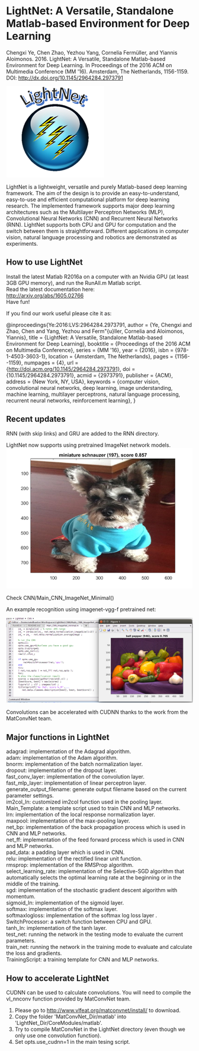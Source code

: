 # LightNet: A Versatile, Standalone Matlab-based Environment for Deep Learning

Chengxi Ye, Chen Zhao, Yezhou Yang, Cornelia Fermüller, and Yiannis Aloimonos. 2016. LightNet: A Versatile, Standalone Matlab-based Environment for Deep Learning. In Proceedings of the 2016 ACM on Multimedia Conference (MM '16). Amsterdam, The Netherlands, 1156-1159. DOI: http://dx.doi.org/10.1145/2964284.2973791

![LightNet Icon](LightNet.png)

LightNet is a lightweight, versatile and purely Matlab-based deep learning framework. The aim of the design is to provide an easy-to-understand, easy-to-use and efficient computational platform for deep learning research. The implemented framework supports major deep learning architectures such as the Multilayer Perceptron Networks (MLP), Convolutional Neural Networks (CNN) and Recurrent Neural Networks (RNN). LightNet supports both CPU and GPU for computation and the switch between them is straightforward. Different applications in computer vision, natural language processing and robotics are demonstrated as experiments.

## How to use LightNet

Install the latest Matlab R2016a on a computer with an Nvidia GPU (at least 3GB GPU memory), and run the RunAll.m Matlab script.  
Read the latest documentation here:  
http://arxiv.org/abs/1605.02766  
Have fun!  


If you find our work useful please cite it as:  

@inproceedings{Ye:2016:LVS:2964284.2973791,
 author = {Ye, Chengxi and Zhao, Chen and Yang, Yezhou and Ferm\"{u}ller, Cornelia and Aloimonos, Yiannis},
 title = {LightNet: A Versatile, Standalone Matlab-based Environment for Deep Learning},
 booktitle = {Proceedings of the 2016 ACM on Multimedia Conference},
 series = {MM '16},
 year = {2016},
 isbn = {978-1-4503-3603-1},
 location = {Amsterdam, The Netherlands},
 pages = {1156--1159},
 numpages = {4},
 url = {http://doi.acm.org/10.1145/2964284.2973791},
 doi = {10.1145/2964284.2973791},
 acmid = {2973791},
 publisher = {ACM},
 address = {New York, NY, USA},
 keywords = {computer vision, convolutional neural networks, deep learning, image understanding, machine learning, multilayer perceptrons, natural language processing, recurrent neural networks, reinforcement learning},
} 


## Recent updates

RNN (with skip links) and GRU are added to the RNN directory. 

LightNet now supports using pretrained ImageNet network models. 
![coco](coco.png)

Check CNN/Main_CNN_ImageNet_Minimal()

An example recognition using imagenet-vgg-f pretrained net:

![ImageNet Icon](ImageNetPreTrain.png)

Convolutions can be accelerated with CUDNN thanks to the work from the MatConvNet team.

## Major functions in LightNet

adagrad: implementation of the Adagrad algorithm.  
adam: implementation of the Adam algorithm.  
bnorm: implementation of the batch normalization layer.  
dropout: implementation of the dropout layer.  
fast_conv_layer: implementation of the convolution layer.  
fast_mlp_layer: implementation of linear perceptron layer.  
generate_output_filename: generate output filename based on the current parameter settings.  
im2col_ln: customized im2col function used in the pooling layer.  
Main_Template: a template script used to train CNN and MLP networks.  
lrn: implementation of the local response normalization layer.  
maxpool: implementation of the max-pooling layer.  
net_bp: implementation of the back propagation process which is used in CNN and MLP networks.  
net_ff: implementation of the feed forward process which is used in CNN and MLP networks.  
pad_data: a padding layer which is used in CNN.  
relu: implementation of the rectified linear unit function.  
rmsprop: implementation of the RMSProp algorithm.  
select_learning_rate: implementation of the Selective-SGD algorithm that automatically selects the optimal learning rate at the beginning or in the middle of the training.  
sgd: implementation of the stochastic gradient descent algorithm with momentum.  
sigmoid_ln: implementation of the sigmoid layer.  
softmax: implementation of the softmax layer.  
softmaxlogloss: implementation of the softmax log loss layer .  
SwitchProcessor: a switch function between CPU and GPU.  
tanh_ln: implementation of the tanh layer.  
test_net: running the network in the testing mode to evaluate the current parameters.  
train_net: running the network in the training mode to evaluate and calculate the loss and gradients.  
TrainingScript: a training template for CNN and MLP networks.  


## How to accelerate LightNet

CUDNN can be used to calculate convolutions. You will need to compile the vl_nnconv function provided by MatConvNet team.  

1. Please go to http://www.vlfeat.org/matconvnet/install/ to download.
2. Copy the folder 'MatConvNet_Dir/matlab' into 'LightNet_Dir/CoreModules/matlab'.
3. Try to compile MatConvNet in the LightNet directory (even though we only use one convolution function).   
4. Set opts.use_cudnn=1 in the main tesing script.  

